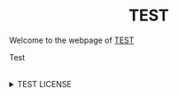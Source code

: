 

<h1  align="center" id="ZIPManagement_PhysFS">TEST</h1>

<p>Welcome to the webpage of <a href="https://github.com/AaronGCProg/ZIPManagement_PhysFS">TEST</a></p>

<p align="justify">Test </p>

<br>
<details> 
  <summary> TEST LICENSE</summary>
<br><br>
MIT License
<br><br>
Copyright (c) [2020] [Aarón Guerrero Cruz]
<br><br>
<p align="justify">Permission is hereby granted, free of charge, to any person obtaining a copy
of this software and associated documentation files (the "Software"), to deal
in the Software without restriction, including without limitation the rights
to use, copy, modify, merge, publish, distribute, sublicense, and/or sell
copies of the Software, and to permit persons to whom the Software is
furnished to do so, subject to the following conditions:</p>
<br>
<p align="justify">The above copyright notice and this permission notice shall be included in all
copies or substantial portions of the Software.</p>
<br>
<p align="justify">THE SOFTWARE IS PROVIDED "AS IS", WITHOUT WARRANTY OF ANY KIND, EXPRESS OR
IMPLIED, INCLUDING BUT NOT LIMITED TO THE WARRANTIES OF MERCHANTABILITY,
FITNESS FOR A PARTICULAR PURPOSE AND NONINFRINGEMENT. IN NO EVENT SHALL THE
AUTHORS OR COPYRIGHT HOLDERS BE LIABLE FOR ANY CLAIM, DAMAGES OR OTHER
LIABILITY, WHETHER IN AN ACTION OF CONTRACT, TORT OR OTHERWISE, ARISING FROM,
OUT OF OR IN CONNECTION WITH THE SOFTWARE OR THE USE OR OTHER DEALINGS IN THE
SOFTWARE.</p>
</details>
